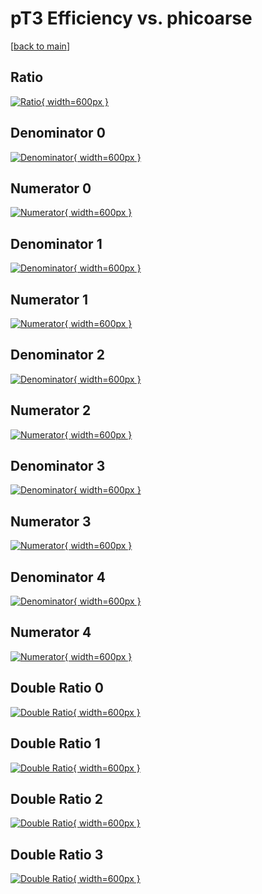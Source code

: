 # pT3 Efficiency vs. phicoarse

[[back to main](./)]



## Ratio

[![Ratio](../mtv/var/pT3_vtr_321_1_eff_phicoarse.png){ width=600px }](../mtv/var/pT3_vtr_321_1_eff_phicoarse.pdf)

## Denominator 0

[![Denominator](../mtv/den/pT3_vtr_321_1_eff_phicoarse_den0.png){ width=600px }](../mtv/den/pT3_vtr_321_1_eff_phicoarse_den0.pdf)

## Numerator 0

[![Numerator](../mtv/num/pT3_vtr_321_1_eff_phicoarse_num0.png){ width=600px }](../mtv/num/pT3_vtr_321_1_eff_phicoarse_num0.pdf)

## Denominator 1

[![Denominator](../mtv/den/pT3_vtr_321_1_eff_phicoarse_den1.png){ width=600px }](../mtv/den/pT3_vtr_321_1_eff_phicoarse_den1.pdf)

## Numerator 1

[![Numerator](../mtv/num/pT3_vtr_321_1_eff_phicoarse_num1.png){ width=600px }](../mtv/num/pT3_vtr_321_1_eff_phicoarse_num1.pdf)

## Denominator 2

[![Denominator](../mtv/den/pT3_vtr_321_1_eff_phicoarse_den2.png){ width=600px }](../mtv/den/pT3_vtr_321_1_eff_phicoarse_den2.pdf)

## Numerator 2

[![Numerator](../mtv/num/pT3_vtr_321_1_eff_phicoarse_num2.png){ width=600px }](../mtv/num/pT3_vtr_321_1_eff_phicoarse_num2.pdf)

## Denominator 3

[![Denominator](../mtv/den/pT3_vtr_321_1_eff_phicoarse_den3.png){ width=600px }](../mtv/den/pT3_vtr_321_1_eff_phicoarse_den3.pdf)

## Numerator 3

[![Numerator](../mtv/num/pT3_vtr_321_1_eff_phicoarse_num3.png){ width=600px }](../mtv/num/pT3_vtr_321_1_eff_phicoarse_num3.pdf)

## Denominator 4

[![Denominator](../mtv/den/pT3_vtr_321_1_eff_phicoarse_den4.png){ width=600px }](../mtv/den/pT3_vtr_321_1_eff_phicoarse_den4.pdf)

## Numerator 4

[![Numerator](../mtv/num/pT3_vtr_321_1_eff_phicoarse_num4.png){ width=600px }](../mtv/num/pT3_vtr_321_1_eff_phicoarse_num4.pdf)

## Double Ratio 0

[![Double Ratio](../mtv/ratio/pT3_vtr_321_1_eff_phicoarse_ratio0.png){ width=600px }](../mtv/ratio/pT3_vtr_321_1_eff_phicoarse_ratio0.pdf)

## Double Ratio 1

[![Double Ratio](../mtv/ratio/pT3_vtr_321_1_eff_phicoarse_ratio1.png){ width=600px }](../mtv/ratio/pT3_vtr_321_1_eff_phicoarse_ratio1.pdf)

## Double Ratio 2

[![Double Ratio](../mtv/ratio/pT3_vtr_321_1_eff_phicoarse_ratio2.png){ width=600px }](../mtv/ratio/pT3_vtr_321_1_eff_phicoarse_ratio2.pdf)

## Double Ratio 3

[![Double Ratio](../mtv/ratio/pT3_vtr_321_1_eff_phicoarse_ratio3.png){ width=600px }](../mtv/ratio/pT3_vtr_321_1_eff_phicoarse_ratio3.pdf)

